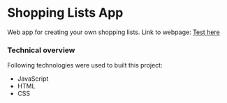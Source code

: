 # Shopping Lists App
Web app for creating your own shopping lists. Link to webpage: [Test here](https://relaxed-boyd-1846f0.netlify.com/index.html)

### Technical overview
Following technologies were used to built this project:
* JavaScript
* HTML
* CSS
